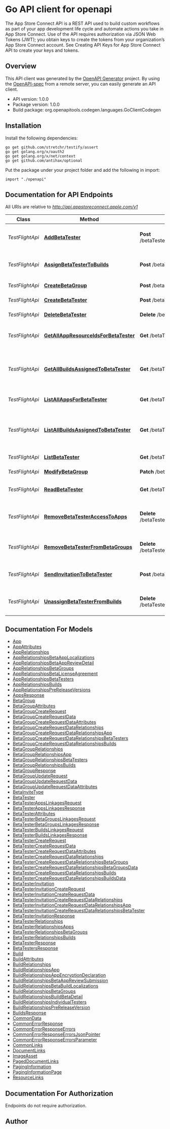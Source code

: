 # Go API client for openapi

The App Store Connect API is a REST API used to build custom workflows as part of your app development life cycle and automate actions you take in App Store Connect. Use of the API requires authorization via JSON Web Tokens (JWT); you obtain keys to create the tokens from your organization’s App Store Connect account. See Creating API Keys for App Store Connect API to create your keys and tokens.

## Overview
This API client was generated by the [OpenAPI Generator](https://openapi-generator.tech) project.  By using the [OpenAPI-spec](https://www.openapis.org/) from a remote server, you can easily generate an API client.

- API version: 1.0.0
- Package version: 1.0.0
- Build package: org.openapitools.codegen.languages.GoClientCodegen

## Installation

Install the following dependencies:

```shell
go get github.com/stretchr/testify/assert
go get golang.org/x/oauth2
go get golang.org/x/net/context
go get github.com/antihax/optional
```

Put the package under your project folder and add the following in import:

```golang
import "./openapi"
```

## Documentation for API Endpoints

All URIs are relative to *http://api.appstoreconnect.apple.com/v1*

Class | Method | HTTP request | Description
------------ | ------------- | ------------- | -------------
*TestFlightApi* | [**AddBetaTester**](docs/TestFlightApi.md#addbetatester) | **Post** /betaTesters/{id}/relationships/betaGroups | Add a Beta Tester to Beta Groups
*TestFlightApi* | [**AssignBetaTesterToBuilds**](docs/TestFlightApi.md#assignbetatestertobuilds) | **Post** /betaTesters/{id}/relationships/builds | Individually Assign a Beta Tester to Builds
*TestFlightApi* | [**CreateBetaGroup**](docs/TestFlightApi.md#createbetagroup) | **Post** /betaGroups | Create a Beta Group
*TestFlightApi* | [**CreateBetaTester**](docs/TestFlightApi.md#createbetatester) | **Post** /betaTesters | Create a Beta Tester
*TestFlightApi* | [**DeleteBetaTester**](docs/TestFlightApi.md#deletebetatester) | **Delete** /betaTesters | Delete a Beta Tester
*TestFlightApi* | [**GetAllAppResourceIdsForBetaTester**](docs/TestFlightApi.md#getallappresourceidsforbetatester) | **Get** /betaTesters/{id}/relationships/apps | Get All App Resource IDs for a Beta Tester
*TestFlightApi* | [**GetAllBuildsAssignedToBetaTester**](docs/TestFlightApi.md#getallbuildsassignedtobetatester) | **Get** /betaTesters/{id}/relationships/builds | Get All IDs of Builds Individually Assigned to a Beta Tester
*TestFlightApi* | [**ListAllAppsForBetaTester**](docs/TestFlightApi.md#listallappsforbetatester) | **Get** /betaTesters/{id}/apps | List All Apps for a Beta Tester
*TestFlightApi* | [**ListAllBuildsAssignedToBetaTester**](docs/TestFlightApi.md#listallbuildsassignedtobetatester) | **Get** /betaTesters/{id}/builds | List All Builds Individually Assigned to a Beta Tester
*TestFlightApi* | [**ListBetaTester**](docs/TestFlightApi.md#listbetatester) | **Get** /betaTesters | List Beta Testers
*TestFlightApi* | [**ModifyBetaGroup**](docs/TestFlightApi.md#modifybetagroup) | **Patch** /betaGroups/{id} | Modify a Beta Group
*TestFlightApi* | [**ReadBetaTester**](docs/TestFlightApi.md#readbetatester) | **Get** /betaTesters/{id} | Read Beta Tester Information
*TestFlightApi* | [**RemoveBetaTesterAccessToApps**](docs/TestFlightApi.md#removebetatesteraccesstoapps) | **Delete** /betaTesters/{id}/relationships/apps | Remove a Beta Tester’s Access to Apps
*TestFlightApi* | [**RemoveBetaTesterFromBetaGroups**](docs/TestFlightApi.md#removebetatesterfrombetagroups) | **Delete** /betaTesters/{id}/relationships/betaGroups | Remove a Beta Tester from Beta Groups
*TestFlightApi* | [**SendInvitationToBetaTester**](docs/TestFlightApi.md#sendinvitationtobetatester) | **Post** /betaTesterInvitations | Send an Invitation to a Beta Tester
*TestFlightApi* | [**UnassignBetaTesterFromBuilds**](docs/TestFlightApi.md#unassignbetatesterfrombuilds) | **Delete** /betaTesters/{id}/relationships/builds | Individually Unassign a Beta Tester from Builds


## Documentation For Models

 - [App](docs/App.md)
 - [AppAttributes](docs/AppAttributes.md)
 - [AppRelationships](docs/AppRelationships.md)
 - [AppRelationshipsBetaAppLocalizations](docs/AppRelationshipsBetaAppLocalizations.md)
 - [AppRelationshipsBetaAppReviewDetail](docs/AppRelationshipsBetaAppReviewDetail.md)
 - [AppRelationshipsBetaGroups](docs/AppRelationshipsBetaGroups.md)
 - [AppRelationshipsBetaLicenseAgreement](docs/AppRelationshipsBetaLicenseAgreement.md)
 - [AppRelationshipsBetaTesters](docs/AppRelationshipsBetaTesters.md)
 - [AppRelationshipsBuilds](docs/AppRelationshipsBuilds.md)
 - [AppRelationshipsPreReleaseVersions](docs/AppRelationshipsPreReleaseVersions.md)
 - [AppsResponse](docs/AppsResponse.md)
 - [BetaGroup](docs/BetaGroup.md)
 - [BetaGroupAttributes](docs/BetaGroupAttributes.md)
 - [BetaGroupCreateRequest](docs/BetaGroupCreateRequest.md)
 - [BetaGroupCreateRequestData](docs/BetaGroupCreateRequestData.md)
 - [BetaGroupCreateRequestDataAttributes](docs/BetaGroupCreateRequestDataAttributes.md)
 - [BetaGroupCreateRequestDataRelationships](docs/BetaGroupCreateRequestDataRelationships.md)
 - [BetaGroupCreateRequestDataRelationshipsApp](docs/BetaGroupCreateRequestDataRelationshipsApp.md)
 - [BetaGroupCreateRequestDataRelationshipsBetaTesters](docs/BetaGroupCreateRequestDataRelationshipsBetaTesters.md)
 - [BetaGroupCreateRequestDataRelationshipsBuilds](docs/BetaGroupCreateRequestDataRelationshipsBuilds.md)
 - [BetaGroupRelationships](docs/BetaGroupRelationships.md)
 - [BetaGroupRelationshipsApp](docs/BetaGroupRelationshipsApp.md)
 - [BetaGroupRelationshipsBetaTesters](docs/BetaGroupRelationshipsBetaTesters.md)
 - [BetaGroupRelationshipsBuilds](docs/BetaGroupRelationshipsBuilds.md)
 - [BetaGroupResponse](docs/BetaGroupResponse.md)
 - [BetaGroupUpdateRequest](docs/BetaGroupUpdateRequest.md)
 - [BetaGroupUpdateRequestData](docs/BetaGroupUpdateRequestData.md)
 - [BetaGroupUpdateRequestDataAttributes](docs/BetaGroupUpdateRequestDataAttributes.md)
 - [BetaInviteType](docs/BetaInviteType.md)
 - [BetaTester](docs/BetaTester.md)
 - [BetaTesterAppsLinkagesRequest](docs/BetaTesterAppsLinkagesRequest.md)
 - [BetaTesterAppsLinkagesResponse](docs/BetaTesterAppsLinkagesResponse.md)
 - [BetaTesterAttributes](docs/BetaTesterAttributes.md)
 - [BetaTesterBetaGroupsLinkagesRequest](docs/BetaTesterBetaGroupsLinkagesRequest.md)
 - [BetaTesterBetaGroupsLinkagesResponse](docs/BetaTesterBetaGroupsLinkagesResponse.md)
 - [BetaTesterBuildsLinkagesRequest](docs/BetaTesterBuildsLinkagesRequest.md)
 - [BetaTesterBuildsLinkagesResponse](docs/BetaTesterBuildsLinkagesResponse.md)
 - [BetaTesterCreateRequest](docs/BetaTesterCreateRequest.md)
 - [BetaTesterCreateRequestData](docs/BetaTesterCreateRequestData.md)
 - [BetaTesterCreateRequestDataAttributes](docs/BetaTesterCreateRequestDataAttributes.md)
 - [BetaTesterCreateRequestDataRelationships](docs/BetaTesterCreateRequestDataRelationships.md)
 - [BetaTesterCreateRequestDataRelationshipsBetaGroups](docs/BetaTesterCreateRequestDataRelationshipsBetaGroups.md)
 - [BetaTesterCreateRequestDataRelationshipsBetaGroupsData](docs/BetaTesterCreateRequestDataRelationshipsBetaGroupsData.md)
 - [BetaTesterCreateRequestDataRelationshipsBuilds](docs/BetaTesterCreateRequestDataRelationshipsBuilds.md)
 - [BetaTesterCreateRequestDataRelationshipsBuildsData](docs/BetaTesterCreateRequestDataRelationshipsBuildsData.md)
 - [BetaTesterInvitation](docs/BetaTesterInvitation.md)
 - [BetaTesterInvitationCreateRequest](docs/BetaTesterInvitationCreateRequest.md)
 - [BetaTesterInvitationCreateRequestData](docs/BetaTesterInvitationCreateRequestData.md)
 - [BetaTesterInvitationCreateRequestDataRelationships](docs/BetaTesterInvitationCreateRequestDataRelationships.md)
 - [BetaTesterInvitationCreateRequestDataRelationshipsApp](docs/BetaTesterInvitationCreateRequestDataRelationshipsApp.md)
 - [BetaTesterInvitationCreateRequestDataRelationshipsBetaTester](docs/BetaTesterInvitationCreateRequestDataRelationshipsBetaTester.md)
 - [BetaTesterInvitationResponse](docs/BetaTesterInvitationResponse.md)
 - [BetaTesterRelationships](docs/BetaTesterRelationships.md)
 - [BetaTesterRelationshipsApps](docs/BetaTesterRelationshipsApps.md)
 - [BetaTesterRelationshipsBetaGroups](docs/BetaTesterRelationshipsBetaGroups.md)
 - [BetaTesterRelationshipsBuilds](docs/BetaTesterRelationshipsBuilds.md)
 - [BetaTesterResponse](docs/BetaTesterResponse.md)
 - [BetaTestersResponse](docs/BetaTestersResponse.md)
 - [Build](docs/Build.md)
 - [BuildAttributes](docs/BuildAttributes.md)
 - [BuildRelationships](docs/BuildRelationships.md)
 - [BuildRelationshipsApp](docs/BuildRelationshipsApp.md)
 - [BuildRelationshipsAppEncryptionDeclaration](docs/BuildRelationshipsAppEncryptionDeclaration.md)
 - [BuildRelationshipsBetaAppReviewSubmission](docs/BuildRelationshipsBetaAppReviewSubmission.md)
 - [BuildRelationshipsBetaBuildLocalizations](docs/BuildRelationshipsBetaBuildLocalizations.md)
 - [BuildRelationshipsBetaGroups](docs/BuildRelationshipsBetaGroups.md)
 - [BuildRelationshipsBuildBetaDetail](docs/BuildRelationshipsBuildBetaDetail.md)
 - [BuildRelationshipsIndividualTesters](docs/BuildRelationshipsIndividualTesters.md)
 - [BuildRelationshipsPreReleaseVersion](docs/BuildRelationshipsPreReleaseVersion.md)
 - [BuildsResponse](docs/BuildsResponse.md)
 - [CommonData](docs/CommonData.md)
 - [CommonErrorResponse](docs/CommonErrorResponse.md)
 - [CommonErrorResponseErrors](docs/CommonErrorResponseErrors.md)
 - [CommonErrorResponseErrorsJsonPointer](docs/CommonErrorResponseErrorsJsonPointer.md)
 - [CommonErrorResponseErrorsParameter](docs/CommonErrorResponseErrorsParameter.md)
 - [CommonLinks](docs/CommonLinks.md)
 - [DocumentLinks](docs/DocumentLinks.md)
 - [ImageAsset](docs/ImageAsset.md)
 - [PagedDocumentLinks](docs/PagedDocumentLinks.md)
 - [PagingInformation](docs/PagingInformation.md)
 - [PagingInformationPage](docs/PagingInformationPage.md)
 - [ResourceLinks](docs/ResourceLinks.md)


## Documentation For Authorization

 Endpoints do not require authorization.


## Author



